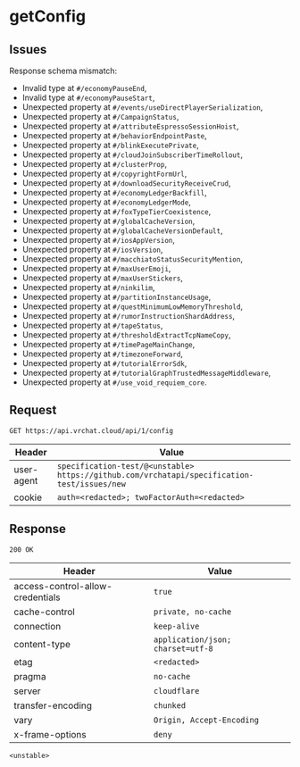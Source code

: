# getConfig

## Issues
Response schema mismatch:
* Invalid type at ``#/economyPauseEnd``,
* Invalid type at ``#/economyPauseStart``,
* Unexpected property at ``#/events/useDirectPlayerSerialization``,
* Unexpected property at ``#/CampaignStatus``,
* Unexpected property at ``#/attributeEspressoSessionHoist``,
* Unexpected property at ``#/behaviorEndpointPaste``,
* Unexpected property at ``#/blinkExecutePrivate``,
* Unexpected property at ``#/cloudJoinSubscriberTimeRollout``,
* Unexpected property at ``#/clusterProp``,
* Unexpected property at ``#/copyrightFormUrl``,
* Unexpected property at ``#/downloadSecurityReceiveCrud``,
* Unexpected property at ``#/economyLedgerBackfill``,
* Unexpected property at ``#/economyLedgerMode``,
* Unexpected property at ``#/foxTypeTierCoexistence``,
* Unexpected property at ``#/globalCacheVersion``,
* Unexpected property at ``#/globalCacheVersionDefault``,
* Unexpected property at ``#/iosAppVersion``,
* Unexpected property at ``#/iosVersion``,
* Unexpected property at ``#/macchiatoStatusSecurityMention``,
* Unexpected property at ``#/maxUserEmoji``,
* Unexpected property at ``#/maxUserStickers``,
* Unexpected property at ``#/ninkilim``,
* Unexpected property at ``#/partitionInstanceUsage``,
* Unexpected property at ``#/questMinimumLowMemoryThreshold``,
* Unexpected property at ``#/rumorInstructionShardAddress``,
* Unexpected property at ``#/tapeStatus``,
* Unexpected property at ``#/thresholdExtractTcpNameCopy``,
* Unexpected property at ``#/timePageMainChange``,
* Unexpected property at ``#/timezoneForward``,
* Unexpected property at ``#/tutorialErrorSdk``,
* Unexpected property at ``#/tutorialGraphTrustedMessageMiddleware``,
* Unexpected property at ``#/use_void_requiem_core``.
## Request
`GET https://api.vrchat.cloud/api/1/config`

| Header | Value |
| ------ | ----- |
| user-agent | `specification-test/@<unstable> https://github.com/vrchatapi/specification-test/issues/new` |
| cookie | `auth=<redacted>; twoFactorAuth=<redacted>` |


## Response
`200 OK`

| Header | Value |
| ------ | ----- |
| access-control-allow-credentials | `true` |
| cache-control | `private, no-cache` |
| connection | `keep-alive` |
| content-type | `application/json; charset=utf-8` |
| etag | `<redacted>` |
| pragma | `no-cache` |
| server | `cloudflare` |
| transfer-encoding | `chunked` |
| vary | `Origin, Accept-Encoding` |
| x-frame-options | `deny` |

```jsonc
<unstable>
```

